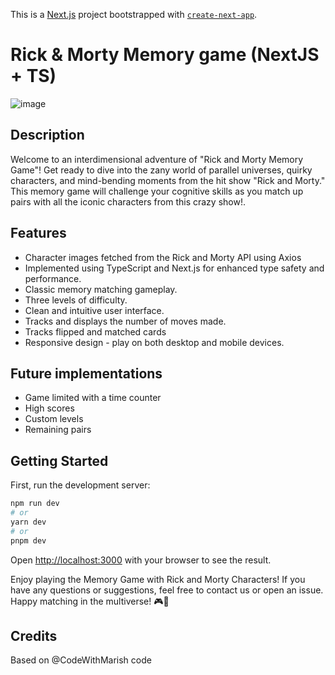 This is a [Next.js](https://nextjs.org/) project bootstrapped with [`create-next-app`](https://github.com/vercel/next.js/tree/canary/packages/create-next-app).

# Rick & Morty Memory game (NextJS + TS)

![image](https://github.com/gmirg/memory-game/assets/98231628/cb8e945e-60b2-4b59-966d-3aa5f8d6cd08)

## Description

Welcome to an interdimensional adventure of "Rick and Morty Memory Game"! Get ready to dive into the zany world of parallel universes, quirky characters, and mind-bending moments from the hit show "Rick and Morty." This memory game will challenge your cognitive skills as you match up pairs with all the iconic characters from this crazy show!.

## Features 
- Character images fetched from the Rick and Morty API using Axios
- Implemented using TypeScript and Next.js for enhanced type safety and performance.
- Classic memory matching gameplay.
- Three levels of difficulty.
- Clean and intuitive user interface.
- Tracks and displays the number of moves made.
- Tracks flipped and matched cards
- Responsive design - play on both desktop and mobile devices.

## Future implementations

- Game limited with a time counter
- High scores
- Custom levels
- Remaining pairs

## Getting Started

First, run the development server:

```bash
npm run dev
# or
yarn dev
# or
pnpm dev
```
Open [http://localhost:3000](http://localhost:3000) with your browser to see the result.

Enjoy playing the Memory Game with Rick and Morty Characters! If you have any questions or suggestions, feel free to contact us or open an issue. Happy matching in the multiverse! 🎮👾

## Credits
Based on @CodeWithMarish code
